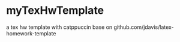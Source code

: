 # myTexHwTemplate
a tex hw template with catppuccin base on github.com/jdavis/latex-homework-template
